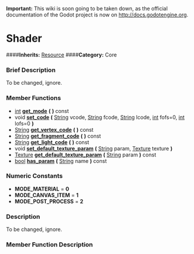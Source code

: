 **Important:** This wiki is soon going to be taken down, as the official documentation of the Godot project is now on http://docs.godotengine.org.

#  Shader  
####**Inherits:** [Resource](class_resource)
####**Category:** Core

###  Brief Description  
To be changed, ignore.

###  Member Functions 
  * [int](class_int)  **[get&#95;mode](#get_mode)**  **(** **)** const
  * void  **[set&#95;code](#set_code)**  **(** [String](class_string) vcode, [String](class_string) fcode, [String](class_string) lcode, [int](class_int) fofs=0, [int](class_int) lofs=0  **)**
  * [String](class_string)  **[get&#95;vertex&#95;code](#get_vertex_code)**  **(** **)** const
  * [String](class_string)  **[get&#95;fragment&#95;code](#get_fragment_code)**  **(** **)** const
  * [String](class_string)  **[get&#95;light&#95;code](#get_light_code)**  **(** **)** const
  * void  **[set&#95;default&#95;texture&#95;param](#set_default_texture_param)**  **(** [String](class_string) param, [Texture](class_texture) texture  **)**
  * [Texture](class_texture)  **[get&#95;default&#95;texture&#95;param](#get_default_texture_param)**  **(** [String](class_string) param  **)** const
  * [bool](class_bool)  **[has&#95;param](#has_param)**  **(** [String](class_string) name  **)** const

###  Numeric Constants  
  * **MODE_MATERIAL** = **0**
  * **MODE_CANVAS_ITEM** = **1**
  * **MODE_POST_PROCESS** = **2**

###  Description  
To be changed, ignore.

###  Member Function Description  

